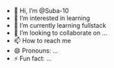 - 👋 Hi, I’m @Suba-10
- 👀 I’m interested in learning
- 🌱 I’m currently learning fullstack
- 💞️ I’m looking to collaborate on ...
- 📫 How to reach me
- 😄 Pronouns: ...
- ⚡ Fun fact: ...

<!---
Suba-10/Suba-10 is a ✨ special ✨ repository because its `README.md` (this file) appears on your GitHub profile.
You can click the Preview link to take a look at your changes.
--->
